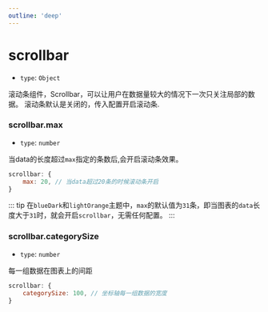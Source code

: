 ```yaml
---
outline: 'deep'
---
```

# scrollbar 
- `type`: `Object`  

滚动条组件，Scrollbar，可以让用户在数据量较大的情况下一次只关注局部的数据。
滚动条默认是关闭的，传入配置开启滚动条.


### scrollbar.max

- `type`: `number`

当data的长度超过`max`指定的条数后,会开启滚动条效果。

```javascript
scrollbar: {
    max: 20, // 当data超过20条的时候滚动条开启
}
```

::: tip
在`blueDark`和`lightOrange`主题中，`max`的默认值为`31`条，即当图表的`data`长度大于`31`时，就会开启`scrollbar`，无需任何配置。
:::




### scrollbar.categorySize

- `type`: `number`


每一组数据在图表上的间距

```javascript
scrollbar: {
    categorySize: 100, // 坐标轴每一组数据的宽度
}
```
